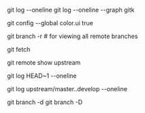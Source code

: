 git log --oneline
git log --oneline --graph
gitk


git config --global color.ui true


git branch -r # for viewing all remote branches

git fetch

git remote show upstream

git log HEAD~1 --oneline

git log upstream/master..develop --oneline

git branch -d <branch-name>
git branch -D <branch-name>



